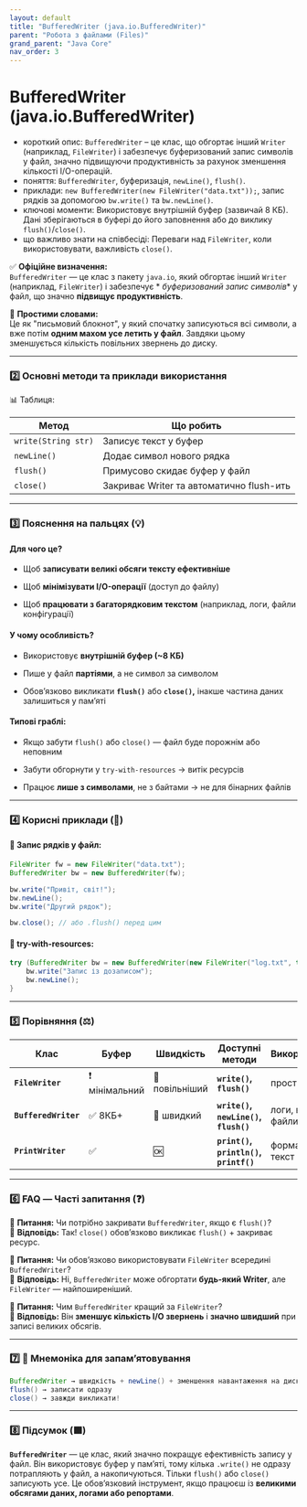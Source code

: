 ```yaml
---
layout: default
title: "BufferedWriter (java.io.BufferedWriter)"
parent: "Робота з файлами (Files)"
grand_parent: "Java Core"
nav_order: 3
---
```


# BufferedWriter (java.io.BufferedWriter)

* короткий опис: `BufferedWriter` – це клас, що обгортає інший `Writer` (наприклад, `FileWriter`) і забезпечує
  буферизований запис символів у файл, значно підвищуючи продуктивність за рахунок зменшення кількості I/O-операцій.
* поняття: `BufferedWriter`, буферизація, `newLine()`, `flush()`.
* приклади: `new BufferedWriter(new FileWriter("data.txt"));`, запис рядків за допомогою `bw.write()` та `bw.newLine()`.
* ключові моменти: Використовує внутрішній буфер (зазвичай 8 КБ). Дані зберігаються в буфері до його заповнення або до
  виклику `flush()`/`close()`.
* що важливо знати на співбесіді: Переваги над `FileWriter`, коли використовувати, важливість `close()`.

✅ **Офіційне визначення:**  
`BufferedWriter` — це клас з пакету `java.io`, який обгортає інший `Writer` (наприклад, `FileWriter`) і забезпечує *
*буферизований запис символів** у файл, що значно **підвищує продуктивність**.

🧠 **Простими словами:**  
Це як "письмовий блокнот", у який спочатку записуються всі символи, а вже потім **одним махом усе летить у файл**.
Завдяки цьому зменшується кількість повільних звернень до диску.

---

### **2️⃣ Основні методи та приклади використання**

📊 Таблиця:

| Метод               | Що робить                                |
|---------------------|------------------------------------------|
| `write(String str)` | Записує текст у буфер                    |
| `newLine()`         | Додає символ нового рядка                |
| `flush()`           | Примусово скидає буфер у файл            |
| `close()`           | Закриває Writer та автоматично flush-ить |

---

### **3️⃣ Пояснення на пальцях (💡)**

#### **Для чого це?**

* Щоб **записувати великі обсяги тексту ефективніше**

* Щоб **мінімізувати I/O-операції** (доступ до файлу)

* Щоб **працювати з багаторядковим текстом** (наприклад, логи, файли конфігурації)

#### **У чому особливість?**

* Використовує **внутрішній буфер (\~8 КБ)**

* Пише у файл **партіями**, а не символ за символом

* Обов’язково викликати **`flush()`** або **`close()`,** інакше частина даних залишиться у памʼяті

#### **Типові граблі:**

* Якщо забути `flush()` або `close()` — файл буде порожнім або неповним

* Забути обгорнути у `try-with-resources` → витік ресурсів

* Працює **лише з символами**, не з байтами → не для бінарних файлів

---

### **4️⃣ Корисні приклади (🧪)**

#### **🔹 Запис рядків у файл:**

```java
FileWriter fw = new FileWriter("data.txt");
BufferedWriter bw = new BufferedWriter(fw);

bw.write("Привіт, світ!");
bw.newLine();
bw.write("Другий рядок");

bw.close(); // або .flush() перед цим
```

#### **🔹 try-with-resources:**

```java
try (BufferedWriter bw = new BufferedWriter(new FileWriter("log.txt", true))) {
    bw.write("Запис із дозаписом");
    bw.newLine();
}
```

---

### **5️⃣ Порівняння (⚖️)**

| Клас                 | Буфер         | Швидкість      | Доступні методи                        | Використання       |
|----------------------|---------------|----------------|----------------------------------------|--------------------|
| **`FileWriter`**     | ❗ мінімальний | 🐢 повільніший | **`write()`, `flush()`**               | простий запис      |
| **`BufferedWriter`** | ✅ 8КБ+        | 🚀 швидкий     | **`write()`, `newLine()`, `flush()`**  | логи, великі файли |
| **`PrintWriter`**    | ✅             | 🆗             | **`print()`, `println()`, `printf()`** | форматований текст |

---

### **6️⃣ FAQ — Часті запитання (❓)**

🔹 **Питання:** Чи потрібно закривати `BufferedWriter`, якщо є `flush()`?  
💬 **Відповідь:** Так\! `close()` обовʼязково викликає `flush()` \+ закриває ресурс.

🔹 **Питання:** Чи обов’язково використовувати `FileWriter` всередині `BufferedWriter`?  
💬 **Відповідь:** Ні, `BufferedWriter` може обгортати **будь-який Writer**, але `FileWriter` — найпоширеніший.

🔹 **Питання:** Чим `BufferedWriter` кращий за `FileWriter`?  
💬 **Відповідь:** Він **зменшує кількість I/O звернень** і **значно швидший** при записі великих обсягів.

---

### **7️⃣ 🧠 Мнемоніка для запам’ятовування**

```java
BufferedWriter → швидкість + newLine() + зменшення навантаження на диск
flush() → записати одразу
close() → завжди викликати!
```

---

### **8️⃣ Підсумок (🟩)**

**`BufferedWriter`** — це клас, який значно покращує ефективність запису у файл. Він використовує буфер у пам’яті, тому
кілька `.write()` не одразу потрапляють у файл, а накопичуються. Тільки `flush()` або `close()` записують усе. Це
обов’язковий інструмент, якщо працюєш із **великими обсягами даних, логами або репортами**.